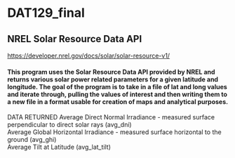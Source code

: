 # DAT129_final
## NREL Solar Resource Data API
https://developer.nrel.gov/docs/solar/solar-resource-v1/

#### This program uses the Solar Resource Data API provided by NREL and returns various solar power related parameters for a given latitude and longitude. The goal of the program is to take in a file of lat and long values and iterate through, pulling the values of interest and then writing them to a new file in a format usable for creation of maps and analytical purposes.

DATA RETURNED
Average Direct Normal Irradiance - measured surface perpendicular to direct solar rays (avg_dni)  
Average Global Horizontal Irradiance - measured surface horizontal to the ground (avg_ghi)  
Average Tilt at Latitude (avg_lat_tilt)

